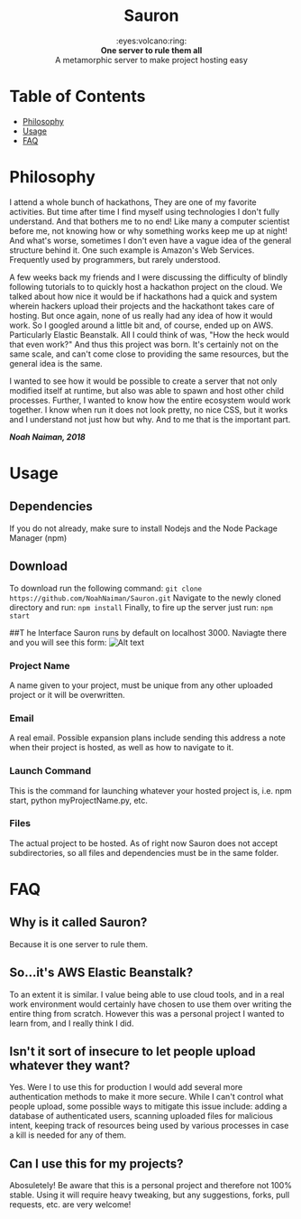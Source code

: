 <h1 align="center">Sauron</h1>

<div
align="center">
:eyes:volcano:ring:
</div>

<div align="center">
	<strong>One server to rule them all</strong><br>
	A metamorphic server to make project hosting easy
</div>



# Table of Contents
- [Philosophy](#philosophy)
- [Usage](#usage)
- [FAQ](#faq)

# Philosophy

I attend a whole bunch of hackathons, They are one of my favorite activities. But time after
time I find myself using technologies I don't fully understand. And that bothers me to no end!
Like many a computer scientist before me, not knowing how or why something works keep me up at
night! And what's worse, sometimes I don't even have a vague idea of the general structure behind
it. One such example is Amazon's Web Services. Frequently used by programmers, but rarely understood.

A few weeks back my friends and I were discussing the difficulty of blindly following tutorials to
to quickly host a hackathon project on the cloud. We talked about how nice it would be if hackathons
had a quick and system wherein hackers upload their projects and the hackathont takes care of hosting.
But once again, none of us really had any idea of how it would work. So I googled around a little bit
and, of course, ended up on AWS. Particularly Elastic Beanstalk. All I could think of was, "How the heck
would that even work?" And thus this project was born. It's certainly not on the same scale, and can't
come close to providing the same resources, but the general idea is the same.

I wanted to see how it would be possible to create a server that not only modified itself at runtime,
but also was able to spawn and host other child processes. Further, I wanted to know how the entire
ecosystem would work together. I know when run it does not look pretty, no nice CSS, but it works
and I understand not just how but why. And to me that is the important part.

**_Noah Naiman, 2018_**


# Usage

## Dependencies
If you do not already, make sure to install Nodejs and the Node Package Manager (npm)

## Download
To download run the following command:
```git clone https://github.com/NoahNaiman/Sauron.git```
Navigate to the newly cloned directory and run:
```npm install```
Finally, to fire up the server just run:
```npm start```

##T he Interface
Sauron runs by default on localhost 3000. Naviagte there and you will see this form:
![Alt text](/public/images/SauronForm.png?raw=true)

### Project Name
A name given to your project, must be unique from any other uploaded project or it will be overwritten.

### Email
A real email. Possible expansion plans include sending this address a note when their project is hosted, as
well as how to navigate to it.

### Launch Command
This is the command for launching whatever your hosted project is, i.e. npm start, python myProjectName.py, etc.

### Files
The actual project to be hosted. As of right now Sauron does not accept subdirectories, so all files and dependencies
must be in the same folder.


# FAQ

## Why is it called Sauron?
Because it is one server to rule them.

## So...it's AWS Elastic Beanstalk?
To an extent it is similar. I value being able to use cloud tools, and in a real work environment would certainly
have chosen to use them over writing the entire thing from scratch. However this was a personal project I wanted
to learn from, and I really think I did.

## Isn't it sort of insecure to let people upload whatever they want?
Yes. Were I to use this for production I would add several more authentication methods to make it more secure. While
I can't control what people upload, some possible ways to mitigate this issue include: adding a database of authenticated
users, scanning uploaded files for malicious intent, keeping track of resources being used by various processes in case a
kill is needed for any of them.

## Can I use this for my projects?
Abosuletely! Be aware that this is a personal project and therefore not 100% stable. Using it will require heavy tweaking,
but any suggestions, forks, pull requests, etc. are very welcome!